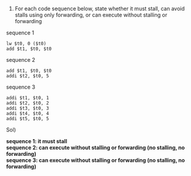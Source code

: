 1. For each code sequence below, state whether it must stall, can avoid stalls using only
forwarding, or can execute without stalling or forwarding 

sequence 1

    lw $t0, 0 ($t0)
    add $t1, $t0, $t0  

sequence 2

    add $t1, $t0, $t0
    addi $t2, $t0, 5

sequence 3

    addi $t1, $t0, 1
    addi $t2, $t0, 2
    addi $t3, $t0, 3
    addi $t4, $t0, 4
    addi $t5, $t0, 5

Sol)

 **sequence 1: it must stall  
sequence 2: can execute without stalling or forwarding (no stalling, no forwarding)  
sequence 3: can execute without stalling or forwarding (no stalling, no forwarding)**